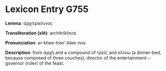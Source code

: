 # Lexicon Entry G755

**Lemma**: ἀρχιτρίκλινος

**Transliteration (xlit)**: architríklinos

**Pronunciation**: ar-khee-tree'-klee-nos

**Description**:
from ἀρχή and a compound of τρεῖς and κλίνω (a dinner-bed, because composed of three couches); director of the entertainment:--governor (ruler) of the feast.

